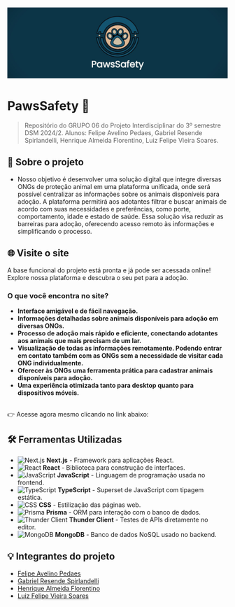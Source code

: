 # <img src="img/capatopo.jpg">
# PawsSafety 🐾
> Repositório do GRUPO 06 do Projeto Interdisciplinar do 3º semestre DSM 2024/2. Alunos: Felipe Avelino Pedaes, Gabriel Resende Spirlandelli, Henrique Almeida Florentino, Luiz Felipe Vieira Soares.


## 📜 Sobre o projeto 
* Nosso objetivo é desenvolver uma solução digital que integre diversas ONGs de proteção animal em uma plataforma unificada, onde será possível centralizar as informações 
sobre os animais disponíveis para adoção. A plataforma permitirá aos adotantes filtrar e buscar animais de acordo com suas necessidades e preferências, como porte, comportamento, idade e 
estado de saúde. Essa solução visa reduzir as barreiras para adoção, oferecendo acesso remoto às informações e simplificando o processo. 


## 🌐 Visite o site 
A base funcional do projeto está pronta e já pode ser acessada online!
Explore nossa plataforma e descubra o seu pet para a adoção.

### **O que você encontra no site?**
- **Interface amigável e de fácil navegação.**
- **Informações detalhadas sobre animais disponíveis para adoção em diversas ONGs.** 
- **Processo de adoção mais rápido e eficiente, conectando adotantes aos animais que mais precisam de um lar.**
- **Visualização de todas as informações remotamente. Podendo entrar em contato também com as ONGs sem a necessidade de visitar cada ONG individualmente.**
- **Oferecer às ONGs uma ferramenta prática para cadastrar animais disponíveis para adoção.**  
- **Uma experiência otimizada tanto para desktop quanto para dispositivos móveis.**
<br />  
👉 Acesse agora mesmo clicando no link abaixo:  


## 🛠️ Ferramentas Utilizadas  

- ![Next.js](https://img.shields.io/badge/-Next.js-000?logo=next.js&logoColor=white) **Next.js** - Framework para aplicações React.  
- ![React](https://img.shields.io/badge/-React-61DAFB?logo=react&logoColor=black) **React** - Biblioteca para construção de interfaces.  
- ![JavaScript](https://img.shields.io/badge/-JavaScript-F7DF1E?logo=javascript&logoColor=black) **JavaScript** - Linguagem de programação usada no frontend.  
- ![TypeScript](https://img.shields.io/badge/-TypeScript-3178C6?logo=typescript&logoColor=white) **TypeScript** - Superset de JavaScript com tipagem estática.  
- ![CSS](https://img.shields.io/badge/-CSS-1572B6?logo=css3&logoColor=white) **CSS** - Estilização das páginas web.  
- ![Prisma](https://img.shields.io/badge/-Prisma-2D3748?logo=prisma&logoColor=white) **Prisma** - ORM para interação com o banco de dados.  
- ![Thunder Client](https://img.shields.io/badge/-Thunder%20Client-000000?logo=thunder-client&logoColor=white) **Thunder Client** - Testes de APIs diretamente no editor.  
- ![MongoDB](https://img.shields.io/badge/-MongoDB-47A248?logo=mongodb&logoColor=white) **MongoDB** - Banco de dados NoSQL usado no backend.  


## 💡 Integrantes do projeto

* [Felipe Avelino Pedaes](https://github.com/ITzspi)
* [Gabriel Resende Spirlandelli](https://github.com/gabrielspirlan)
* [Henrique Almeida Florentino](https://github.com/henriqueflorentino)
* [Luiz Felipe Vieira Soares](https://github.com/luizfelipesoarees)
